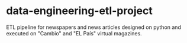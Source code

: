 # data-engineering-etl-project
ETL pipeline for newspapers and news articles designed on python and executed on "Cambio" and "EL País" virtual magazines.
